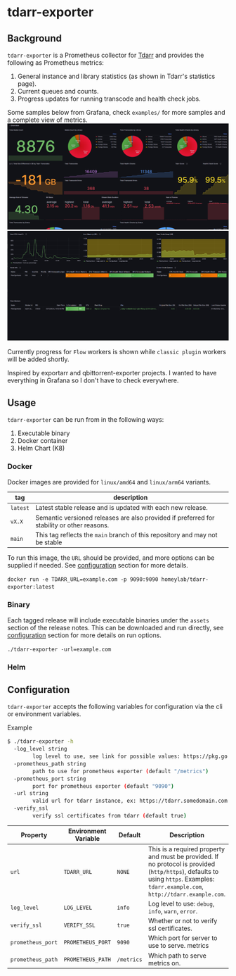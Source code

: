 # tdarr-exporter

## Background
`tdarr-exporter` is a Prometheus collector for [Tdarr](https://github.com/HaveAGitGat/Tdarr) and provides the following as Prometheus metrics:

1. General instance and library statistics (as shown in Tdarr's statistics page).
2. Current queues and counts.
3. Progress updates for running transcode and health check jobs.

Some samples below from Grafana, check `examples/` for more samples and a complete view of metrics.
<img src="./examples/images/demo_3.png" alt="overview" width="950"/>
<img src="./examples/images/demo_1.png" alt="overview" width="950"/>

Currently progress for `Flow` workers is shown while `classic plugin` workers will be added shortly.

Inspired by exportarr and qbittorrent-exporter projects. I wanted to have everything in Grafana so I don't have to check everywhere.

## Usage
`tdarr-exporter` can be run from in the following ways:

1. Executable binary
2. Docker container
3. Helm Chart (K8)

### Docker
Docker images are provided for `linux/amd64` and `linux/arm64` variants.

| tag | description |
| --- | ----------- |
| `latest` | Latest stable release and is updated with each new release. |
| `vX.X`  | Semantic versioned releases are also provided if preferred for stability or other reasons. |
| `main` | This tag reflects the `main` branch of this repository and may not be stable |

To run this image, the `URL` should be provided, and more options can be supplied if needed. See [configuration](#configuration) section for more details.

`docker run -e TDARR_URL=example.com -p 9090:9090 homeylab/tdarr-exporter:latest`

### Binary
Each tagged release will include executable binaries under the `assets` section of the release notes. This can be downloaded and run directly, see [configuration](#configuration) section for more details on run options.

`./tdarr-exporter -url=example.com`

### Helm


## Configuration
`tdarr-exporter` accepts the following variables for configuration via the cli or environment variables.

Example
```bash
$ ./tdarr-exporter -h
  -log_level string
        log level to use, see link for possible values: https://pkg.go.dev/github.com/rs/zerolog#Level (default "info")
  -prometheus_path string
        path to use for prometheus exporter (default "/metrics")
  -prometheus_port string
        port for prometheus exporter (default "9090")
  -url string
        valid url for tdarr instance, ex: https://tdarr.somedomain.com
  -verify_ssl
        verify ssl certificates from tdarr (default true)
```

| Property          |  Environment Variable | Default    | Description |
| ----------------- | --------------------- | ---------- | ----------- |
| `url`             | `TDARR_URL`           | `NONE`     | This is a required property and must be provided. If no protocol is provided (`http/https`), defaults to using `https`. Examples: `tdarr.example.com`, `http://tdarr.example.com`. |
| `log_level`        | `LOG_LEVEL`           | `info`     | Log level to use: `debug`, `info`, `warn`, `error`. |
| `verify_ssl`      | `VERIFY_SSL`          | `true`     | Whether or not to verify ssl certificates. |
| `prometheus_port` | `PROMETHEUS_PORT`     | `9090`     | Which port for server to use to serve. metrics |
| `prometheus_path` | `PROMETHEUS_PATH`     | `/metrics` | Which path to serve metrics on. |